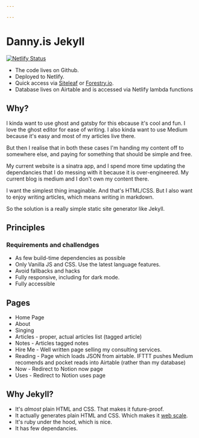 ```yaml
---

---
```

# Danny.is Jekyll

[![Netlify Status](https://api.netlify.com/api/v1/badges/591407d0-3299-4d9f-a929-495f4725de39/deploy-status)](https://app.netlify.com/sites/dannyis/deploys)

* The code lives on Github.
* Deployed to Netlify.
* Quick access via [Siteleaf](https://www.siteleaf.com/) or [Forestry.io](forestry.io).
* Database lives on Airtable and is accessed via Netlify lambda functions

## Why?

I kinda want to use ghost and gatsby for this ebcause it's cool and fun. I love the ghost editor for ease of writing. I also kinda want to use Medium because it's easy and most of my articles live there.

But then I realise that in both these cases I'm handing my content off to somewhere else, and paying for something that should be simple and free.

My current website is a sinatra app, and I spend more time updating the dependancies that I do messing with it because it is over-engineered. My current blog is medium and I don't own my content there.

I want the simplest thing imaginable. And that's HTML/CSS. But I also want to enjoy writing articles, which means writing in markdown.

So the solution is a really simple static site generator like Jekyll.

## Principles

### Requirements and challendges

* As few build-time dependencies as possible
* Only Vanilla JS and CSS. Use the latest language features.
* Avoid fallbacks and hacks
* Fully responsive, including for dark mode.
* Fully accessible

## Pages

* Home Page
* About
* Singing
* Articles - proper, actual articles list (tagged article)
* Notes - Articles tagged notes
* Hire Me - Well written page selling my consulting services.
* Reading - Page which loads JSON from airtable. IFTTT pushes Medium recomends and pocket reads into Airtable (rather than my database)
* Now - Redirect to Notion now page
* Uses - Redirect to Notion uses page

## Why Jekyll?

* It's _almost_ plain HTML and CSS. That makes it future-proof.
* It actually generates plain HTML and CSS. Which makes it [web scale](https://www.youtube.com/watch?v=b2F-DItXtZs).
* It's ruby under the hood, which is nice.
* It has few dependancies.